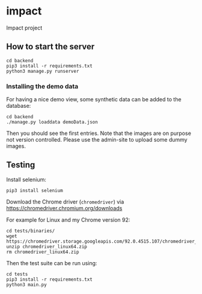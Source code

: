 # impact
Impact project

## How to start the server
```
cd backend
pip3 install -r requirements.txt
python3 manage.py runserver
```

### Installing the demo data

For having a nice demo view, some synthetic data can be added to the database:
```
cd backend
./manage.py loaddata demoData.json
```
Then you should see the first entries. Note that the images are on purpose not
version controlled. Please use the admin-site to upload some dummy images.

## Testing
Install selenium:
```
pip3 install selenium
```

Download the Chrome driver (`chromedriver`) via https://chromedriver.chromium.org/downloads

For example for Linux and my Chrome version 92:
```
cd tests/binaries/
wget https://chromedriver.storage.googleapis.com/92.0.4515.107/chromedriver_linux64.zip
unzip chromedriver_linux64.zip
rm chromedriver_linux64.zip
```

Then the test suite can be run using:
```
cd tests
pip3 install -r requirements.txt
python3 main.py
```
